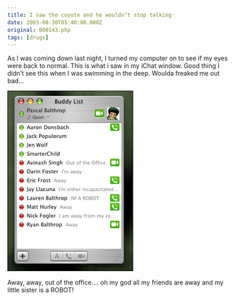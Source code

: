 ```yaml
---
title: I saw the coyote and he wouldn’t stop talking
date: 2003-08-30T05:40:00.000Z
original: 000143.php
tags: [drugs]
---
```


As I was coming down last night, I turned my computer on to see if my eyes were back to normal. This is what i saw in my iChat window. Good thing I didn’t see this when I was swimming in the deep. Woulda freaked me out bad…

<p class="polaroid"><img src="./ichat.jpg" /></p>
Away, away, out of the office…. oh my god all my friends are away and my little sister is a ROBOT!
